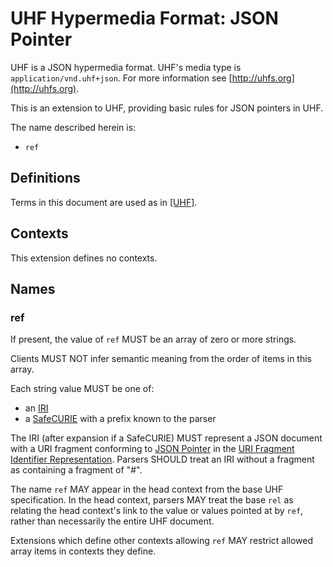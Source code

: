 # UHF Hypermedia Format: JSON Pointer

UHF is a JSON hypermedia format.  UHF's media type is `application/vnd.uhf+json`.  For more information see [http://uhfs.org](http://uhfs.org).

This is an extension to UHF, providing basic rules for JSON pointers in UHF.

The name described herein is:

- `ref`

## Definitions

Terms in this document are used as in [[UHF]](http://uhfs.org/uhf).

## Contexts

This extension defines no contexts.

## Names

### ref

If present, the value of `ref` MUST be an array of zero or more strings.

Clients MUST NOT infer semantic meaning from the order of items in this array.

Each string value MUST be one of:

- an [IRI](https://tools.ietf.org/html/rfc3987)
- a [SafeCURIE](https://www.w3.org/TR/2010/NOTE-curie-20101216/#P_safe_curie) with a prefix known to the parser

The IRI (after expansion if a SafeCURIE) MUST represent a JSON document with a URI fragment conforming to [JSON Pointer](https://tools.ietf.org/html/rfc6901) in the [URI Fragment Identifier Representation](https://tools.ietf.org/html/rfc6901#section-6).  Parsers SHOULD treat an IRI without a fragment as containing a fragment of "#".

The name `ref` MAY appear in the head context from the base UHF specification.  In the head context, parsers MAY treat the base `rel` as relating the head context's link to the value or values pointed at by `ref`, rather than necessarily the entire UHF document.

Extensions which define other contexts allowing `ref` MAY restrict allowed array items in contexts they define.

